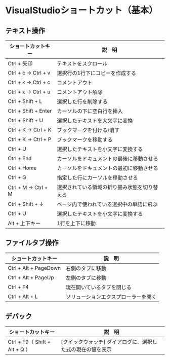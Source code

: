 # VisualStudioショートカット（基本）
## テキスト操作
| ショートカットキー | 説　明 |
| --- | --- |
| Ctrl + 矢印 | テキストをスクロール |
| Ctrl + c → Ctrl + v | 選択行の1行下にコピーを作成する |
| Ctrl + k → Ctrl + c | コメントアウト |
| Ctrl + k → Ctrl + u | コメントアウト解除 |
| Ctrl + Shift + L | 選択した行を削除する |
| Ctrl + Shift + Enter | カーソルの下に空白行を挿入 |
| Ctrl + Shift + U | 選択したテキストを大文字に変換 |
| Ctrl + K → Ctrl + K | ブックマークを付ける/消す |
| Ctrl + K → Ctrl + P | ブックマークを移動する |
| Ctrl + U | 選択したテキストを小文字に変換する |
| Ctrl + End | カーソルをドキュメントの最後に移動させる |
| Ctrl + Home | カーソルをドキュメントの最初に移動させる |
| Ctrl + G | 指定した行にカーソルを移動させる |
| Ctrl + M → Ctrl + M | 選択されている領域の折り畳み状態を切り替える |
| Ctrl + Shift + ↓ | ページ内で使われている選択中の単語に飛ぶ |
| Ctrl + U | 選択したテキストを小文字に変換する |
| Alt + 上下キー | 1行を上下に移動 |
  
## ファイルタブ操作
| ショートカットキー | 説　明 |
| --- | --- |
| Ctrl + Alt + PageDown | 右側のタブに移動 |
| Ctrl + Alt + PageUp | 左側のタブに移動 |
| Ctrl + F4 | 現在開いているタブを閉じる |
| Ctrl + Alt + L | ソリューションエクスプローラーを開く |
  
## デバック
| ショートカットキー | 説　明 |
| --- | --- |
| Ctrl + F9（ Shift + Alt + Q ） | [クイックウォッチ] ダイアログに、選択した式の現在の値を表示 |  
   
   
  

